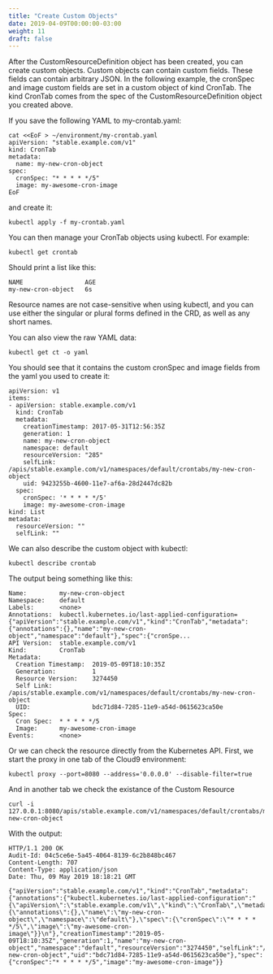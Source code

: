 ```yaml
---
title: "Create Custom Objects"
date: 2019-04-09T00:00:00-03:00
weight: 11
draft: false
---
```

After the CustomResourceDefinition object has been created, you can create custom objects. Custom objects can contain custom fields. These fields can contain arbitrary JSON. In the following example, the cronSpec and image custom fields are set in a custom object of kind CronTab. The kind CronTab comes from the spec of the CustomResourceDefinition object you created above.

If you save the following YAML to my-crontab.yaml:

```
cat <<EoF > ~/environment/my-crontab.yaml
apiVersion: "stable.example.com/v1"
kind: CronTab
metadata:
  name: my-new-cron-object
spec:
  cronSpec: "* * * * */5"
  image: my-awesome-cron-image
EoF
```

and create it:

```
kubectl apply -f my-crontab.yaml
```

You can then manage your CronTab objects using kubectl. For example:

```
kubectl get crontab
```

Should print a list like this:

```
NAME                 AGE
my-new-cron-object   6s
```

Resource names are not case-sensitive when using kubectl, and you can use either the singular or plural forms defined in the CRD, as well as any short names.

You can also view the raw YAML data:

```
kubectl get ct -o yaml
```

You should see that it contains the custom cronSpec and image fields from the yaml you used to create it:

```
apiVersion: v1
items:
- apiVersion: stable.example.com/v1
  kind: CronTab
  metadata:
    creationTimestamp: 2017-05-31T12:56:35Z
    generation: 1
    name: my-new-cron-object
    namespace: default
    resourceVersion: "285"
    selfLink: /apis/stable.example.com/v1/namespaces/default/crontabs/my-new-cron-object
    uid: 9423255b-4600-11e7-af6a-28d2447dc82b
  spec:
    cronSpec: '* * * * */5'
    image: my-awesome-cron-image
kind: List
metadata:
  resourceVersion: ""
  selfLink: ""
```
We can also describe the custom object with kubectl:
```
kubectl describe crontab
```
The output being something like this:
```
Name:         my-new-cron-object
Namespace:    default
Labels:       <none>
Annotations:  kubectl.kubernetes.io/last-applied-configuration={"apiVersion":"stable.example.com/v1","kind":"CronTab","metadata":{"annotations":{},"name":"my-new-cron-object","namespace":"default"},"spec":{"cronSpe...
API Version:  stable.example.com/v1
Kind:         CronTab
Metadata:
  Creation Timestamp:  2019-05-09T18:10:35Z
  Generation:          1
  Resource Version:    3274450
  Self Link:           /apis/stable.example.com/v1/namespaces/default/crontabs/my-new-cron-object
  UID:                 bdc71d84-7285-11e9-a54d-0615623ca50e
Spec:
  Cron Spec:  * * * * */5
  Image:      my-awesome-cron-image
Events:       <none>
```
Or we can check the resource directly from the Kubernetes API. First, we start the proxy in one tab of the Cloud9 environment:

```
kubectl proxy --port=8080 --address='0.0.0.0' --disable-filter=true
```
 
And in another tab we check the existance of the Custom Resource
```
curl -i 127.0.0.1:8080/apis/stable.example.com/v1/namespaces/default/crontabs/my-new-cron-object
```
With the output:
```
HTTP/1.1 200 OK
Audit-Id: 04c5ce6e-5a45-4064-8139-6c2b848bc467
Content-Length: 707
Content-Type: application/json
Date: Thu, 09 May 2019 18:18:21 GMT

{"apiVersion":"stable.example.com/v1","kind":"CronTab","metadata":{"annotations":{"kubectl.kubernetes.io/last-applied-configuration":"{\"apiVersion\":\"stable.example.com/v1\",\"kind\":\"CronTab\",\"metadata\":{\"annotations\":{},\"name\":\"my-new-cron-object\",\"namespace\":\"default\"},\"spec\":{\"cronSpec\":\"* * * * */5\",\"image\":\"my-awesome-cron-image\"}}\n"},"creationTimestamp":"2019-05-09T18:10:35Z","generation":1,"name":"my-new-cron-object","namespace":"default","resourceVersion":"3274450","selfLink":"/apis/stable.example.com/v1/namespaces/default/crontabs/my-new-cron-object","uid":"bdc71d84-7285-11e9-a54d-0615623ca50e"},"spec":{"cronSpec":"* * * * */5","image":"my-awesome-cron-image"}}
```
